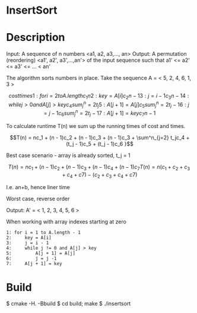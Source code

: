 # InsertSort


# Description

Input: A sequence of n numbers <a1, a2, a3,..., an>
Output: A permutation (reordering) <a1', a2', a3',...,an'> of the input sequence such that a1' <= a2' <= a3' <= ... < an'

The algorithm sorts numbers in place. Take the sequence
A = < 5, 2, 4, 6, 1, 3 >

```math
                                    cost    times
1: for i = 2 to A.length            c_1     n
2:     key = A[i]                   c_2     n - 1
3:     j = i - 1                    c_3     n - 1
4:     while j > 0 and A[j] > key   c_4     sum^n_j=2 t_j
5:         A[j+1] = A[j]            c_5     sum^n_j=2 t_j - 1
6:         j = j - 1                c_6     sum^n_j=2 t_j - 1
7:     A[j+1] = key                 c_7     n - 1
```

To calculate runtime T(n) we sum up the running times of cost and times.
```math
T(n) = nc_1 + (n - 1)c_2 + (n - 1)c_3 + (n - 1)c_3 + \sum^n_{j=2} t_jc_4 + (t_j - 1)c_5 + (t_j - 1)c_6 }
```

Best case scenario - array is already sorted, t_j = 1

```math
T(n) = nc_1 + (n - 1)c_2 + (n - 1)c_3 + (n-1)c_4 + (n-1)c_7
T(n) = n(c_1 + c_2 + c_3 + c_4 + c7) - (c_2 + c_3 + c_4 + c7)
```

I.e. an+b, hence liner time

Worst case, reverse order

```math

```


Output: A' = < 1, 2, 3, 4, 5, 6 >

When working with array indexes starting at zero

```
1: for i = 1 to A.length - 1
2:     key = A[i]
3:     j = i - 1
4:     while j != 0 and A[j] > key
5:         A[j + 1] = A[j]
6:         j = j -1
7:     A[j + 1] = key
```

# Build

$ cmake -H. -Bbuild
$ cd build; make
$ ./insertsort
